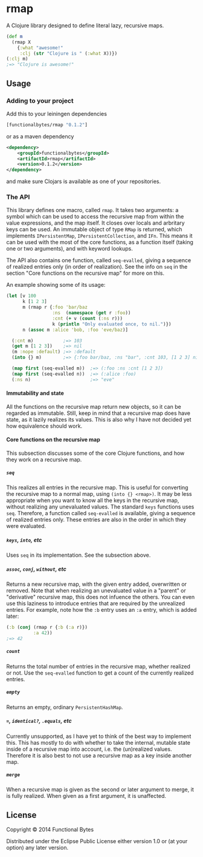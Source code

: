 # rmap

A Clojure library designed to define literal lazy, recursive maps.

```clojure
(def m
  (rmap X
    {:what "awesome!"
     :clj (str "Clojure is " (:what X))})
(:clj m)
;=> "Clojure is awesome!"
```


## Usage

### Adding to your project

Add this to your leiningen dependencies

```clojure
[functionalbytes/rmap "0.1.2"]
```

or as a maven dependency

```xml
<dependency>
    <groupId>functionalbytes</groupId>
    <artifactId>rmap</artifactId>
    <version>0.1.2</version>
</dependency>
```

and make sure Clojars is available as one of your repositories.


### The API

This library defines one macro, called `rmap`. It takes two arguments: a symbol which can be used to access the recursive map from within the value expressions, and the map itself. It closes over locals and arbritary keys can be used. An immutable object of type `RMap` is returned, which implements `IPersistentMap`, `IPersistentCollection`, and `IFn`. This means it can be used with the most of the core functions, as a function itself (taking one or two arguments), and with keyword lookups.

The API also contains one function, called `seq-evalled`, giving a sequence of realized entries only (in order of realization). See the info on `seq` in the section "Core functions on the recursive map" for more on this.

An example showing some of its usage:

```clojure
(let [v 100
      k [1 2 3]
      m (rmap r {:foo 'bar/baz
                 :ns  (namespace (get r :foo))
                 :cnt (+ v (count (:ns r)))
                 k (println "Only evaluated once, to nil.")})
      n (assoc m :alice 'bob, :foo 'eve/baz)]

  (:cnt m)           ;=> 103
  (get m [1 2 3])    ;=> nil
  (m :nope :default) ;=> :default
  (into {} m)        ;=> {:foo bar/baz, :ns "bar", :cnt 103, [1 2 3] nil}

  (map first (seq-evalled m))  ;=> (:foo :ns :cnt [1 2 3])
  (map first (seq-evalled n))  ;=> (:alice :foo)
  (:ns n)                      ;=> "eve"
```

#### Immutability and state

All the functions on the recursive map return new objects, so it can be regarded as immutable. Still, keep in mind that a recursive map does have state, as it lazily realizes its values. This is also why I have not decided yet how equivalence should work.


#### Core functions on the recursive map

This subsection discusses some of the core Clojure functions, and how they work on a recursive map.

##### `seq`

This realizes all entries in the recursive map. This is useful for converting the recursive map to a normal map, using `(into {} <rmap>)`. It may be less appropriate when you want to know all the keys in the recursive map, without realizing any unevaluated values. The standard `keys` functions uses `seq`. Therefore, a function called `seq-evalled` is available, giving a sequence of realized entries only. These entries are also in the order in which they were evaluated.

##### `keys`, `into`, etc

Uses `seq` in its implementation. See the subsection above.

##### `assoc`, `conj`, `without`, etc

Returns a new recursive map, with the given entry added, overwritten or removed. Note that when realizing an unevaluated value in a "parent" or "derivative" recursive map, this does not infuence the others. You can even use this laziness to introduce entries that are required by the unrealized entries. For example, note how the `:b` entry uses an `:a` entry, which is added later:

```clojure
(:b (conj (rmap r {:b (:a r)}) 
          :a 42))
;=> 42
```

##### `count`

Returns the total number of entries in the recursive map, whether realized or not. Use the `seq-evalled` function to get a count of the currently realized entries.

##### `empty`

Returns an empty, ordinary `PersistentHashMap`.

##### `=`, `identical?`, `.equals`, etc

Currently unsupported, as I have yet to think of the best way to implement this. This has mostly to do with whether to take the internal, mutable state inside of a recursive map into account, i.e. the (un)realized values. Therefore it is also best to not use a recursive map as a key inside another map.

##### `merge`

When a recursive map is given as the second or later argument to merge, it is fully realized. When given as a first argument, it is unaffected.


## License

Copyright © 2014 Functional Bytes

Distributed under the Eclipse Public License either version 1.0 or (at
your option) any later version.
